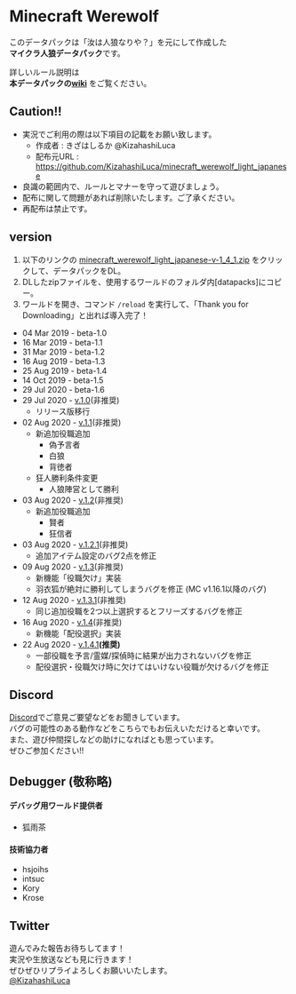 # Minecraft Werewolf

このデータパックは「汝は人狼なりや？」を元にして作成した  
**マイクラ人狼データパック**です。

詳しいルール説明は  
**本データパックの[wiki][wiki]**
をご覧ください。

## Caution!!
 - 実況でご利用の際は以下項目の記載をお願い致します。
    - 作成者    : きざはしるか @KizahashiLuca
    - 配布元URL : https://github.com/KizahashiLuca/minecraft_werewolf_light_japanese
 - 良識の範囲内で、ルールとマナーを守って遊びましょう。
 - 配布に関して問題があれば削除いたします。ご了承ください。
 - 再配布は禁止です。

## version
 1. 以下のリンクの [minecraft_werewolf_light_japanese-v-1_4_1.zip][v.1.4.1] をクリックして、データパックをDL。
 2. DLしたzipファイルを、使用するワールドのフォルダ内[datapacks]にコピー。
 3. ワールドを開き、コマンド `/reload` を実行して、「Thank you for Downloading」と出れば導入完了！

 - 04 Mar 2019 - beta-1.0
 - 16 Mar 2019 - beta-1.1
 - 31 Mar 2019 - beta-1.2
 - 16 Aug 2019 - beta-1.3
 - 25 Aug 2019 - beta-1.4
 - 14 Oct 2019 - beta-1.5
 - 29 Jul 2020 - beta-1.6
 - 29 Jul 2020 - [v.1.0][v.1.0](非推奨)
   - リリース版移行
 - 02 Aug 2020 - [v.1.1][v.1.1](非推奨)
   - 新追加役職追加
     - 偽予言者
     - 白狼
     - 背徳者
   - 狂人勝利条件変更
     - 人狼陣営として勝利
 - 03 Aug 2020 - [v.1.2][v.1.2](非推奨)
   - 新追加役職追加
     - 賢者
     - 狂信者
 - 03 Aug 2020 - [v.1.2.1][v.1.2.1](非推奨)
   - 追加アイテム設定のバグ2点を修正
 - 09 Aug 2020 - [v.1.3][v.1.3](非推奨)
   - 新機能「役職欠け」実装
   - 羽衣狐が絶対に勝利してしまうバグを修正 (MC v1.16.1以降のバグ)
 - 12 Aug 2020 - [v.1.3.1][v.1.3.1](非推奨)
   - 同じ追加役職を2つ以上選択するとフリーズするバグを修正
 - 16 Aug 2020 - [v.1.4][v.1.4](非推奨)
   - 新機能「配役選択」実装
 - 22 Aug 2020 - [v.1.4.1][v.1.4.1]**(推奨)**
   - 一部役職を予言/霊媒/探偵時に結果が出力されないバグを修正
   - 配役選択・役職欠け時に欠けてはいけない役職が欠けるバグを修正

## Discord
[Discord][discord]でご意見ご要望などをお聞きしています。   
バグの可能性のある動作などをこちらでもお伝えいただけると幸いです。   
また、遊び仲間探しなどの助けになればとも思っています。   
ぜひご参加ください!!

## Debugger (敬称略)
#### デバッグ用ワールド提供者
 - 狐雨茶
#### 技術協力者
 - hsjoihs
 - intsuc
 - Kory
 - Krose

## Twitter
 遊んでみた報告お待ちしてます！   
 実況や生放送なども見に行きます！   
 ぜひぜひリプライよろしくお願いいたします。   
 [@KizahashiLuca][twitter]

[wiki]:https://github.com/KizahashiLuca/minecraft_werewolf_light_japanese/wiki
[discord]:https://discord.gg/ryNDGhU
[beta1.1]:https://github.com/KizahashiLuca/minecraft_werewolf_light_japanese/releases/tag/beta-1.1
[beta1.2]:https://github.com/KizahashiLuca/minecraft_werewolf_light_japanese/releases/tag/beta-1.2
[beta1.2.1]:https://github.com/KizahashiLuca/minecraft_werewolf_light_japanese/releases/tag/beta-1.2.1
[beta1.2.2]:https://github.com/KizahashiLuca/minecraft_werewolf_light_japanese/releases/tag/beta-1.2.2
[beta1.3]:https://github.com/KizahashiLuca/minecraft_werewolf_light_japanese/releases/tag/beta-1.3
[beta1.4]:https://github.com/KizahashiLuca/minecraft_werewolf_light_japanese/releases/tag/beta-1.4
[beta1.5]:https://github.com/KizahashiLuca/minecraft_werewolf_light_japanese/releases/tag/beta-1.5
[beta1.5-mc1.13]:https://github.com/KizahashiLuca/minecraft_werewolf_light_japanese/releases/tag/beta-1.5_MC1.13
[v.1.0]:https://github.com/KizahashiLuca/minecraft_werewolf_light_japanese/releases/tag/v.1.0
[v.1.1]:https://github.com/KizahashiLuca/minecraft_werewolf_light_japanese/releases/tag/v.1.1
[v.1.2]:https://github.com/KizahashiLuca/minecraft_werewolf_light_japanese/releases/tag/v.1.2
[v.1.2.1]:https://github.com/KizahashiLuca/minecraft_werewolf_light_japanese/releases/tag/v.1.2.1
[v.1.3]:https://github.com/KizahashiLuca/minecraft_werewolf_light_japanese/releases/tag/v.1.3
[v.1.3.1]:https://github.com/KizahashiLuca/minecraft_werewolf_light_japanese/releases/tag/v.1.3.1
[v.1.4]:https://github.com/KizahashiLuca/minecraft_werewolf_light_japanese/releases/tag/v.1.4
[v.1.4.1]:https://github.com/KizahashiLuca/minecraft_werewolf_light_japanese/releases/tag/v.1.4.1
[twitter]:https://www.twitter.com/KizahashiLuca
